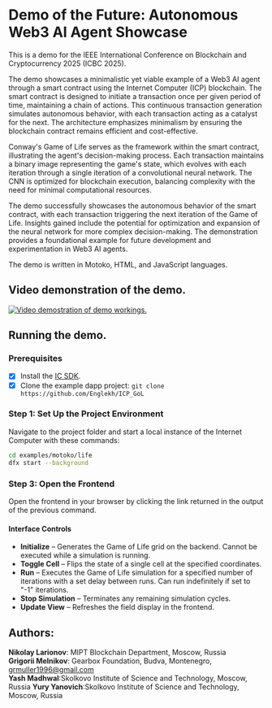 # Demo of the Future: Autonomous Web3 AI Agent Showcase

This is a demo for the IEEE International Conference on Blockchain and Cryptocurrency 2025 (ICBC 2025).

The demo showcases a minimalistic yet viable example of a Web3 AI agent through a smart contract using the Internet Computer (ICP) blockchain. The smart contract is designed to initiate a transaction once per given period of time, maintaining a chain of actions. This continuous transaction generation simulates autonomous behavior, with each transaction acting as a catalyst for the next. The architecture emphasizes minimalism by ensuring the blockchain contract remains efficient and cost-effective.

Conway's Game of Life serves as the framework within the smart contract, illustrating the agent's decision-making process. Each transaction maintains a binary image representing the game's state, which evolves with each iteration through a single iteration of a convolutional neural network. The CNN is optimized for blockchain execution, balancing complexity with the need for minimal computational resources.

The demo successfully showcases the autonomous behavior of the smart contract, with each transaction triggering the next iteration of the Game of Life. Insights gained include the potential for optimization and expansion of the neural network for more complex decision-making. The demonstration provides a foundational example for future development and experimentation in Web3 AI agents.

The demo is written in Motoko, HTML, and JavaScript languages.

## Video demonstration of the demo. 

[![Video demostration of demo workings.](http://img.youtube.com/vi/uz-tuK1Pn_A/0.jpg)](http://www.youtube.com/watch?v=uz-tuK1Pn_A)

## Running the demo.
### Prerequisites

- [x] Install the [IC SDK](https://internetcomputer.org/docs/current/developer-docs/setup/install/index.mdx).
- [x] Clone the example dapp project: `git clone https://github.com/Englekh/ICP_GoL`

### Step 1: Set Up the Project Environment

Navigate to the project folder and start a local instance of the Internet Computer with these commands:

```bash
cd examples/motoko/life
dfx start --background
```

### Step 3: Open the Frontend

Open the frontend in your browser by clicking the link returned in the output of the previous command.

#### Interface Controls

- **Initialize** – Generates the Game of Life grid on the backend. Cannot be executed while a simulation is running.  
- **Toggle Cell** – Flips the state of a single cell at the specified coordinates.  
- **Run** – Executes the Game of Life simulation for a specified number of iterations with a set delay between runs. Can run indefinitely if set to "-1" iterations.  
- **Stop Simulation** – Terminates any remaining simulation cycles.  
- **Update View** – Refreshes the field display in the frontend.  

## Authors:
**Nikolay Larionov**: MIPT Blockchain Department, Moscow, Russia <br>
**Grigorii Melnikov**: Gearbox Foundation, Budva, Montenegro, grmuller1996@gmail.com <br>
**Yash Madhwal**:Skolkovo Institute of Science and Technology, Moscow, Russia
**Yury Yanovich**:Skolkovo Institute of Science and Technology, Moscow, Russia
